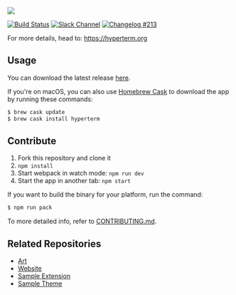 ![](https://github.com/zeit/hyperterm-art/blob/master/branding/HyperTerm-banner.png)

[![Build Status](https://travis-ci.org/zeit/hyperterm.svg?branch=master)](https://travis-ci.org/zeit/hyperterm)
[![Slack Channel](https://zeit-slackin.now.sh/badge.svg)](https://zeit.chat/)
[![Changelog #213](https://img.shields.io/badge/changelog-%23213-lightgrey.svg)](https://changelog.com/213)

For more details, head to: https://hyperterm.org

## Usage

You can download the latest release [here](https://hyperterm.org/#installation).

If you're on macOS, you can also use [Homebrew Cask](https://caskroom.github.io/) to download the app by running these commands:

```bash
$ brew cask update
$ brew cask install hyperterm
```

## Contribute

1. Fork this repository and clone it
3. `npm install`
4. Start webpack in watch mode: `npm run dev`
5. Start the app in another tab: `npm start`

If you want to build the binary for your platform, run the command:

```bash
$ npm run pack
```

To more detailed info, refer to [CONTRIBUTING.md](CONTRIBUTING.md).

## Related Repositories

- [Art](https://github.com/zeit/hyperterm-art)
- [Website](https://github.com/zeit/hyperterm-website)
- [Sample Extension](https://github.com/zeit/hyperpower)
- [Sample Theme](https://github.com/zeit/hyperyellow)

